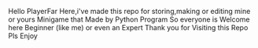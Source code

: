 Hello PlayerFar Here,i've made this repo for storing,making or editing
mine or yours Minigame that Made by Python Program
So everyone is Welcome here Beginner (like me)
or even an Expert
Thank you for Visiting this Repo Pls Enjoy
